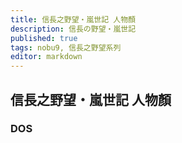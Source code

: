 ```yaml
---
title: 信長之野望・嵐世記 人物顏
description: 信長の野望・嵐世記
published: true
tags: nobu9, 信長之野望系列
editor: markdown
---
```


## 信長之野望・嵐世記 人物顏

### DOS
